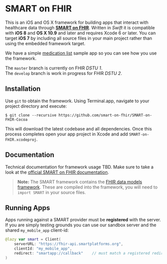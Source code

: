 SMART on FHIR
=============

This is an iOS and OS X framework for building apps that interact with healthcare data through [**SMART on FHIR**](http://docs.smartplatforms.org).
Written in _Swift_ it is compatible with **iOS 8** and **OS X 10.9** and later and requires Xcode 6 or later.
You can target **iOS 7** by including all source files in your main project rather than using the embedded framework target.

We have a simple [medication list](https://github.com/p2/SoF-MedList) sample app so you can see how you use the framework.

The `master` branch is currently on FHIR _DSTU 1_.  
The `develop` branch is work in progress for FHIR _DSTU 2_.


Installation
------------

Use `git` to obtain the framework.
Using Terminal.app, navigate to your project directory and execute:

    $ git clone --recursive https://github.com/smart-on-fhir/SMART-on-FHIR-Cocoa

This will download the latest codebase and all dependencies.
Once this process completes open your app project in Xcode and add `SMART-on-FHIR.xcodeproj`.


Documentation
-------------

Technical documentation for framework usage TBD.
Make sure to take a look at the [official SMART on FHIR documentation](http://docs.smartplatforms.org).

> **Note:** The SMART framework contains the [FHIR data models framework](https://github.com/smart-on-fhir/Swift-FHIR).
> These are compiled into the framework, you will need to `import SMART` in your source files.


Running Apps
------------

Apps running against a SMART provider must be **registered** with the server.
If you are simply testing grounds you can use our sandbox server and the shared `my_mobile_app` client-id:

```Swift
@lazy var smart = Client(
    serverURL: "https://fhir-api.smartplatforms.org",
    clientId: "my_mobile_app",
    redirect: "smartapp://callback"    // must match a registered redirect uri
)
```
